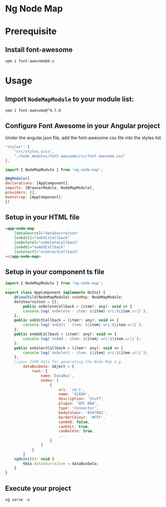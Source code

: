 # Ng Node Map

# Prerequisite

## Install font-awesome

`npm i font-awesome@4.x`

# Usage

## Import `NodeMapModule` to your module list:

`npm i font-awesome@^4.7.0`

## Configure Font Awesome in your Angular project

Under the angular.json file, add the font-awesome css file into the styles list

```javascript
"styles": [
    "src/styles.scss",
    "./node_modules/font-awesome/css/font-awesome.css"
],
```

```javascript
import { NodeMapModule } from 'ng-node-map';

@NgModule({
declarations: [AppComponent],
imports: [BrowserModule, NodeMapModule],
providers: [],
bootstrap: [AppComponent],
})
```

## Setup in your HTML file

```html
<app-node-map
    [dataSource]="dataSourceJson"
    [onEdit]="onEditCallback"
    [onDelete]="onDeleteCallback"
    [onAdd]="onAddCallback"
    [onSelect]="onSelectCallback"
></app-node-map>
```

## Setup in your component ts file

```javascript
import { NodeMapModule } from 'ng-node-map';
...
export class AppComponent implements OnInit {
    @ViewChild(NodeMapModule) nodeMap: NodeMapModule;
    dataSourceJson = {};
        public onDeleteCallback = (item?: any): void => {
        console.log(`onDelete - item: ${item} uri:${item.uri}`);
    };
    public onEditCallback = (item?: any): void => {
        console.log(`onEdit - item: ${item} uri:${item.uri}`);
    };
    public onAddCallback = (item?: any): void => {
        console.log(`onAdd - item: ${item} uri:${item.uri}`);
    };
    public onSelectCallback = (item?: any): void => {
        console.log(`onSelect - item: ${item} uri:${item.uri}`);
    };
    //your JSON data for generating the Node Map e.g.
        dataBusData: object = {
            root: {
                name:'DataBus',
                nodes: [
                    {
                        uri: 'id-1',
                        name: 'SCADA',
                        description: 'Stuff',
                        plugin: 'OPC HDA',
                        type: 'Connector',
                        bodyColour: '#1976D2',
                        borderColour: '#FFF',
                        canAdd: false,
                        canEdit: true,
                        canDelete: true,
                        ...
                    }
                ]
            }
        }
    ngOnInit(): void {
        this.dataSourceJson = dataBusData;
    }
}
```

## Execute your project

`ng serve -o`
